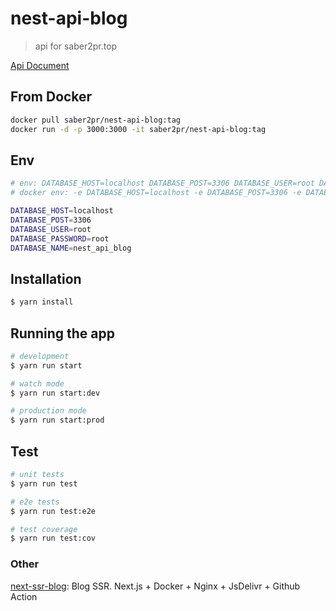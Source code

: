 # nest-api-blog

> api for saber2pr.top

[Api Document](./docs/api.md)

## From Docker

```bash
docker pull saber2pr/nest-api-blog:tag
docker run -d -p 3000:3000 -it saber2pr/nest-api-blog:tag
```

## Env

```sh 
# env: DATABASE_HOST=localhost DATABASE_POST=3306 DATABASE_USER=root DATABASE_PASSWORD=root DATABASE_NAME=nest_api_blog
# docker env: -e DATABASE_HOST=localhost -e DATABASE_POST=3306 -e DATABASE_USER=root -e DATABASE_PASSWORD=root -e DATABASE_NAME=nest_api_blog

DATABASE_HOST=localhost
DATABASE_POST=3306
DATABASE_USER=root
DATABASE_PASSWORD=root
DATABASE_NAME=nest_api_blog
```

## Installation

```bash
$ yarn install
```

## Running the app

```bash
# development
$ yarn run start

# watch mode
$ yarn run start:dev

# production mode
$ yarn run start:prod
```

## Test

```bash
# unit tests
$ yarn run test

# e2e tests
$ yarn run test:e2e

# test coverage
$ yarn run test:cov
```

### Other

[next-ssr-blog](https://github.com/Saber2pr/next-ssr-blog): Blog SSR. Next.js + Docker + Nginx + JsDelivr + Github Action
